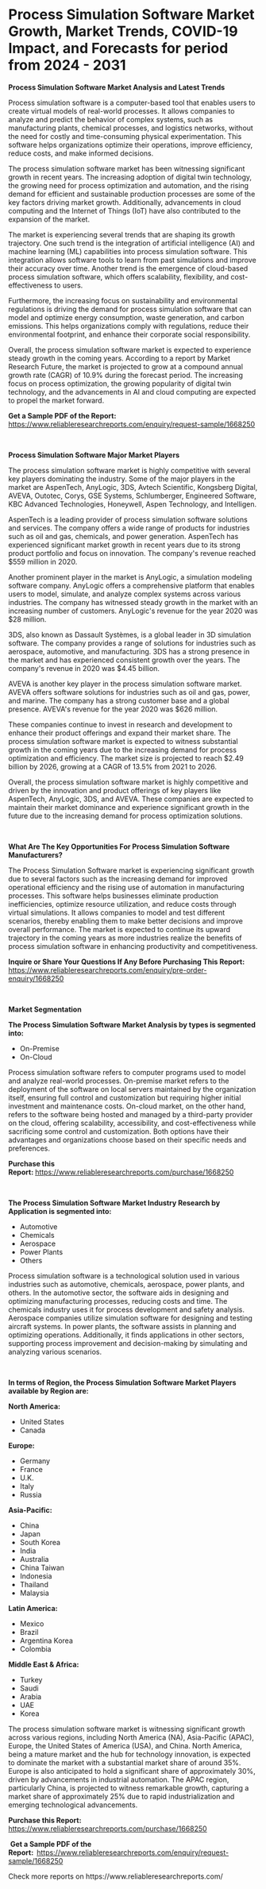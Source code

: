 <p><h1>Process Simulation Software Market Growth, Market Trends, COVID-19 Impact, and Forecasts for period from 2024 - 2031</h1></p><p><strong>Process Simulation Software Market Analysis and Latest Trends</strong></p>
<p><p>Process simulation software is a computer-based tool that enables users to create virtual models of real-world processes. It allows companies to analyze and predict the behavior of complex systems, such as manufacturing plants, chemical processes, and logistics networks, without the need for costly and time-consuming physical experimentation. This software helps organizations optimize their operations, improve efficiency, reduce costs, and make informed decisions.</p><p>The process simulation software market has been witnessing significant growth in recent years. The increasing adoption of digital twin technology, the growing need for process optimization and automation, and the rising demand for efficient and sustainable production processes are some of the key factors driving market growth. Additionally, advancements in cloud computing and the Internet of Things (IoT) have also contributed to the expansion of the market.</p><p>The market is experiencing several trends that are shaping its growth trajectory. One such trend is the integration of artificial intelligence (AI) and machine learning (ML) capabilities into process simulation software. This integration allows software tools to learn from past simulations and improve their accuracy over time. Another trend is the emergence of cloud-based process simulation software, which offers scalability, flexibility, and cost-effectiveness to users.</p><p>Furthermore, the increasing focus on sustainability and environmental regulations is driving the demand for process simulation software that can model and optimize energy consumption, waste generation, and carbon emissions. This helps organizations comply with regulations, reduce their environmental footprint, and enhance their corporate social responsibility.</p><p>Overall, the process simulation software market is expected to experience steady growth in the coming years. According to a report by Market Research Future, the market is projected to grow at a compound annual growth rate (CAGR) of 10.9% during the forecast period. The increasing focus on process optimization, the growing popularity of digital twin technology, and the advancements in AI and cloud computing are expected to propel the market forward.</p></p>
<p><strong>Get a Sample PDF of the Report:&nbsp;</strong> <a href="https://www.reliableresearchreports.com/enquiry/request-sample/1668250">https://www.reliableresearchreports.com/enquiry/request-sample/1668250</a></p>
<p>&nbsp;</p>
<p><strong>Process Simulation Software Major Market Players</strong></p>
<p><p>The process simulation software market is highly competitive with several key players dominating the industry. Some of the major players in the market are AspenTech, AnyLogic, 3DS, Avtech Scientific, Kongsberg Digital, AVEVA, Outotec, Corys, GSE Systems, Schlumberger, Engineered Software, KBC Advanced Technologies, Honeywell, Aspen Technology, and Intelligen.</p><p>AspenTech is a leading provider of process simulation software solutions and services. The company offers a wide range of products for industries such as oil and gas, chemicals, and power generation. AspenTech has experienced significant market growth in recent years due to its strong product portfolio and focus on innovation. The company's revenue reached $559 million in 2020.</p><p>Another prominent player in the market is AnyLogic, a simulation modeling software company. AnyLogic offers a comprehensive platform that enables users to model, simulate, and analyze complex systems across various industries. The company has witnessed steady growth in the market with an increasing number of customers. AnyLogic's revenue for the year 2020 was $28 million.</p><p>3DS, also known as Dassault Systèmes, is a global leader in 3D simulation software. The company provides a range of solutions for industries such as aerospace, automotive, and manufacturing. 3DS has a strong presence in the market and has experienced consistent growth over the years. The company's revenue in 2020 was $4.45 billion.</p><p>AVEVA is another key player in the process simulation software market. AVEVA offers software solutions for industries such as oil and gas, power, and marine. The company has a strong customer base and a global presence. AVEVA's revenue for the year 2020 was $626 million.</p><p>These companies continue to invest in research and development to enhance their product offerings and expand their market share. The process simulation software market is expected to witness substantial growth in the coming years due to the increasing demand for process optimization and efficiency. The market size is projected to reach $2.49 billion by 2026, growing at a CAGR of 13.5% from 2021 to 2026.</p><p>Overall, the process simulation software market is highly competitive and driven by the innovation and product offerings of key players like AspenTech, AnyLogic, 3DS, and AVEVA. These companies are expected to maintain their market dominance and experience significant growth in the future due to the increasing demand for process optimization solutions.</p></p>
<p>&nbsp;</p>
<p><strong>What Are The Key Opportunities For Process Simulation Software Manufacturers?</strong></p>
<p><p>The Process Simulation Software market is experiencing significant growth due to several factors such as the increasing demand for improved operational efficiency and the rising use of automation in manufacturing processes. This software helps businesses eliminate production inefficiencies, optimize resource utilization, and reduce costs through virtual simulations. It allows companies to model and test different scenarios, thereby enabling them to make better decisions and improve overall performance. The market is expected to continue its upward trajectory in the coming years as more industries realize the benefits of process simulation software in enhancing productivity and competitiveness.</p></p>
<p><strong>Inquire or Share Your Questions If Any Before Purchasing This Report:</strong> <a href="https://www.reliableresearchreports.com/enquiry/pre-order-enquiry/1668250">https://www.reliableresearchreports.com/enquiry/pre-order-enquiry/1668250</a></p>
<p>&nbsp;</p>
<p><strong>Market Segmentation</strong></p>
<p><strong>The Process Simulation Software Market Analysis by types is segmented into:</strong></p>
<p><ul><li>On-Premise</li><li>On-Cloud</li></ul></p>
<p><p>Process simulation software refers to computer programs used to model and analyze real-world processes. On-premise market refers to the deployment of the software on local servers maintained by the organization itself, ensuring full control and customization but requiring higher initial investment and maintenance costs. On-cloud market, on the other hand, refers to the software being hosted and managed by a third-party provider on the cloud, offering scalability, accessibility, and cost-effectiveness while sacrificing some control and customization. Both options have their advantages and organizations choose based on their specific needs and preferences.</p></p>
<p><strong>Purchase this Report:&nbsp;</strong><a href="https://www.reliableresearchreports.com/purchase/1668250">https://www.reliableresearchreports.com/purchase/1668250</a></p>
<p>&nbsp;</p>
<p><strong>The Process Simulation Software Market Industry Research by Application is segmented into:</strong></p>
<p><ul><li>Automotive</li><li>Chemicals</li><li>Aerospace</li><li>Power Plants</li><li>Others</li></ul></p>
<p><p>Process simulation software is a technological solution used in various industries such as automotive, chemicals, aerospace, power plants, and others. In the automotive sector, the software aids in designing and optimizing manufacturing processes, reducing costs and time. The chemicals industry uses it for process development and safety analysis. Aerospace companies utilize simulation software for designing and testing aircraft systems. In power plants, the software assists in planning and optimizing operations. Additionally, it finds applications in other sectors, supporting process improvement and decision-making by simulating and analyzing various scenarios.</p></p>
<p>&nbsp;</p>
<p><strong>In terms of Region, the Process Simulation Software Market Players available by Region are:</strong></p>
<p>
    <p> <strong> North America: </strong>
        <ul>
            <li>United States</li>
            <li>Canada</li>
        </ul>
        </p> 
    <p> <strong> Europe: </strong>
        <ul>
            <li>Germany</li>
            <li>France</li>
            <li>U.K.</li>
            <li>Italy</li>
            <li>Russia</li>
        </ul>
        </p> 
    <p> <strong> Asia-Pacific: </strong>
        <ul>
            <li>China</li>
            <li>Japan</li>
            <li>South Korea</li>
            <li>India</li>
            <li>Australia</li>
            <li>China Taiwan</li>
            <li>Indonesia</li>
            <li>Thailand</li>
            <li>Malaysia</li>
        </ul>
        </p> 
    <p> <strong> Latin America: </strong>
        <ul>
            <li>Mexico</li>
            <li>Brazil</li>
            <li>Argentina Korea</li>
            <li>Colombia</li>
        </ul>
        </p> 
    <p> <strong> Middle East & Africa: </strong>
        <ul>
            <li>Turkey</li>
            <li>Saudi</li>
            <li>Arabia</li>
            <li>UAE</li>
            <li>Korea</li>
        </ul>
    </p>
    </p>
<p><p>The process simulation software market is witnessing significant growth across various regions, including North America (NA), Asia-Pacific (APAC), Europe, the United States of America (USA), and China. North America, being a mature market and the hub for technology innovation, is expected to dominate the market with a substantial market share of around 35%. Europe is also anticipated to hold a significant share of approximately 30%, driven by advancements in industrial automation. The APAC region, particularly China, is projected to witness remarkable growth, capturing a market share of approximately 25% due to rapid industrialization and emerging technological advancements.</p></p>
<p><strong>Purchase this Report: </strong><a href="https://www.reliableresearchreports.com/purchase/1668250">https://www.reliableresearchreports.com/purchase/1668250</a></p>
<p>&nbsp;<strong>Get a Sample PDF of the Report:&nbsp;&nbsp;</strong><a href="https://www.reliableresearchreports.com/enquiry/request-sample/1668250">https://www.reliableresearchreports.com/enquiry/request-sample/1668250</a></p>
<p><strong></strong></p>
<p>Check more reports on https://www.reliableresearchreports.com/</p>